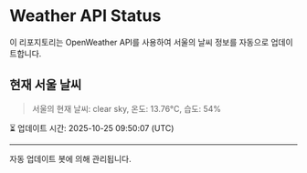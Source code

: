 
# Weather API Status

이 리포지토리는 OpenWeather API를 사용하여 서울의 날씨 정보를 자동으로 업데이트합니다.

## 현재 서울 날씨
> 서울의 현재 날씨: clear sky, 온도: 13.76°C, 습도: 54%

⏳ 업데이트 시간: 2025-10-25 09:50:07 (UTC)

---
자동 업데이트 봇에 의해 관리됩니다.
